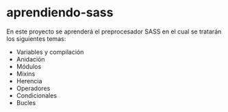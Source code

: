 # aprendiendo-sass
En este proyecto se aprenderá el preprocesador SASS en el cual se tratarán los siguientes temas:
- Variables y compilación
- Anidación
- Módulos
- Mixins
- Herencia
- Operadores
- Condicionales
- Bucles
